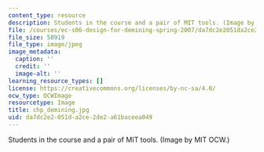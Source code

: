 ```yaml
---
content_type: resource
description: Students in the course and a pair of MIT tools. (Image by MIT OCW.)
file: /courses/ec-s06-design-for-demining-spring-2007/da7dc2e2051da2ce2de2a61baceea049_chp_demining.jpg
file_size: 58919
file_type: image/jpeg
image_metadata:
  caption: ''
  credit: ''
  image-alt: ''
learning_resource_types: []
license: https://creativecommons.org/licenses/by-nc-sa/4.0/
ocw_type: OCWImage
resourcetype: Image
title: chp_demining.jpg
uid: da7dc2e2-051d-a2ce-2de2-a61baceea049
---
```

Students in the course and a pair of MIT tools. (Image by MIT OCW.)